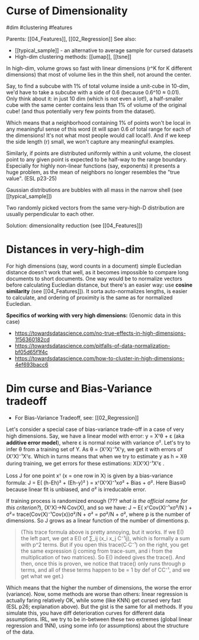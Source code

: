 # Curse of Dimensionality

#dim #clustering #features

Parents: [[04_Features]], [[02_Regression]]
See also:
* [[typical_sample]] - an alternative to average sample for cursed datasets
* High-dim clustering methods: [[umap]], [[tsne]]

In high-dim, volume grows so fast with linear dimensions (r^K for K different dimensions) that most of volume lies in the thin shell, not around the center.

Say, to find a subcube with 1% of total volume inside a unit-cube in 10-dim, we'd have to take a subcube with a side of 0.6 (because 0.6^10 ≈ 0.01). Only think about it: in just 10 dim (which is not even a lot!), a half-smaller cube with the same center contains less than 1% of volume of the original cube! (and thus potentially very few points from the dataset).

Which means that a neighborhood containing 1% of points won't be local in any meaningful sense of this word (it will span 0.6 of total range for each of the dimensions! It's not what most people would call local!). And if we keep the side length (r) small, we won't capture any meaningful examples.

Similarly, if points are distributed uniformly within a unit volume, the closest point to any given point is expected to be half-way to the range boundary. Especially for highly non-linear functions (say, exponents) it presents a huge problem, as the mean of neighbors no longer resembles the "true value". (ESL p23-25)

Gaussian distributions are bubbles with all mass in the narrow shell (see [[typical_sample]])

Two randomly picked vectors from the same very-high-D distribution are usually perpendicular to each other.

Solution: dimensionality reduction (see [[04_Features]])

# Distances in very-high-dim

For high dimensions (say, word counts in a document) simple Eucledian distance doesn't work that well, as it becomes impossible to compare long documents to short documents. One way would be to normalize vectors before calculating Eucledian distance, but there's an easier way: use **cosine similarity** (see [[04_Features]]). It sorta auto-normalizes lengths, is easier to calculate, and ordering of proximity is the same as for normalized Eucledian.

**Specifics of working with very high dimensions:**
(Genomic data in this case)
* https://towardsdatascience.com/no-true-effects-in-high-dimensions-1f56360182cd
* https://towardsdatascience.com/pitfalls-of-data-normalization-bf05d65f1f4c
* https://towardsdatascience.com/how-to-cluster-in-high-dimensions-4ef693bacc6

# Dim curse and Bias-Variance tradeoff

* For Bias-Variance Tradeoff, see: [[02_Regression]]

Let's consider a special case of bias-variance trade-off in a case of very high dimensions. Say, we have a linear model with error: y = Xᵀθ + ε (aka **additive error model**), where ε is normal noise with variance σ². Let's try to infer θ from a training set of Y. As θ = (XᵀX)⁻¹Xᵀy, we get it with errors of (XᵀX)⁻¹Xᵀε. Which in turns means that when we try to estimate y as h = Xθ during training, we get errors for these estimations: X(XᵀX)⁻¹Xᵀε . 

Loss J for one point xᵀ (x = one row in X) is given by a bias-variance formula: J = E( (h-Eh)² + (Eh-y)² ) = xᵀ(XᵀX)⁻¹xσ² + Bias + σ². Here Bias≡0 because linear fit is unbiased, and σ² is irreducable error.

If training process is randomized enough (??? _what is the official name for this criterion?_), (XᵀX)→N∙Cov(X), and so we have:
J ~ E( xᵀCov(X)⁻¹xσ²/N ) + σ²= trace(Cov(X)⁻¹Cov(x))σ²/N + σ² = pσ²/N + σ², where p is the number of dimensions. So J grows as a linear function of the number of dimentions p.

> (This trace formula above is pretty annoying, but it works. If we E() the left part, we get a E() of ∑_ij (x_i x_j C⁻¹ij), which is formally a sum with p^2 terms. But if you open this trace(C∙C⁻¹) on the right, you get the same expression (j coming from trace-sum, and i from the multiplication of two matrices). So E() indeed gives the trace(). And then, once this is proven, we notice that trace() only runs through p terms, and all of these terms happen to be = 1 by def of CC⁻¹, and we get what we get.)

Which means that the higher the number of dimensions, the worse the error (variance). Now, some methods are worse than others: linear regression is actually faring relatively OK, while some (like KNN) get cursed very fast (ESL p26; explanation above). But the gist is the same for all methods. If you simulate this, you have diff deterioration curves for different data assumptions. IRL, we try to be in-between these two extremes (global linear regression and 1NN), using some info (or assumptions) about the structure of the data. 